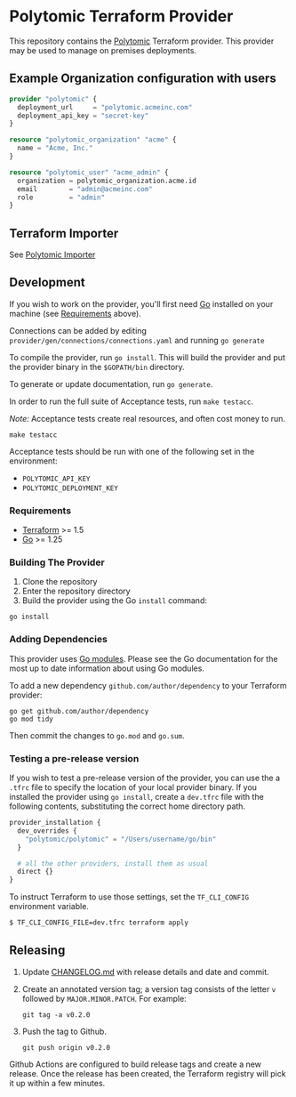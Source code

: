 # Polytomic Terraform Provider

This repository contains the [Polytomic](https://polytomic.com) Terraform
provider. This provider may be used to manage on premises deployments.

## Example Organization configuration with users

```terraform
provider "polytomic" {
  deployment_url     = "polytomic.acmeinc.com"
  deployment_api_key = "secret-key"
}

resource "polytomic_organization" "acme" {
  name = "Acme, Inc."
}

resource "polytomic_user" "acme_admin" {
  organization = polytomic_organization.acme.id
  email        = "admin@acmeinc.com"
  role         = "admin"
}
```

## Terraform Importer

See [Polytomic Importer](./importer/README.md)

## Development

If you wish to work on the provider, you'll first need
[Go](http://www.golang.org) installed on your machine (see
[Requirements](#requirements) above).

Connections can be added by editing `provider/gen/connections/connections.yaml`
and running `go generate`

To compile the provider, run `go install`. This will build the provider and put
the provider binary in the `$GOPATH/bin` directory.

To generate or update documentation, run `go generate`.

In order to run the full suite of Acceptance tests, run `make testacc`.

_Note:_ Acceptance tests create real resources, and often cost money to run.

```shell
make testacc
```

Acceptance tests should be run with one of the following set in the environment:

- `POLYTOMIC_API_KEY`
- `POLYTOMIC_DEPLOYMENT_KEY`

### Requirements

- [Terraform](https://www.terraform.io/downloads.html) >= 1.5
- [Go](https://golang.org/doc/install) >= 1.25

### Building The Provider

1. Clone the repository
1. Enter the repository directory
1. Build the provider using the Go `install` command:

```shell
go install
```

### Adding Dependencies

This provider uses [Go modules](https://github.com/golang/go/wiki/Modules).
Please see the Go documentation for the most up to date information about using Go modules.

To add a new dependency `github.com/author/dependency` to your Terraform provider:

```shell
go get github.com/author/dependency
go mod tidy
```

Then commit the changes to `go.mod` and `go.sum`.

### Testing a pre-release version

If you wish to test a pre-release version of the provider, you can use the a
`.tfrc` file to specify the location of your local provider binary. If you
installed the provider using `go install`, create a `dev.tfrc` file with the
following contents, substituting the correct home directory path.

```terraform
provider_installation {
  dev_overrides {
    "polytomic/polytomic" = "/Users/username/go/bin"
  }

  # all the other providers, install them as usual
  direct {}
}
```

To instruct Terraform to use those settings, set the `TF_CLI_CONFIG` environment
variable.

```sh
$ TF_CLI_CONFIG_FILE=dev.tfrc terraform apply
```

## Releasing

1. Update [CHANGELOG.md](./CHANGELOG.md) with release details and date and commit.
1. Create an annotated version tag; a version tag consists of the letter `v` followed by `MAJOR.MINOR.PATCH`. For example:

   ```shell
   git tag -a v0.2.0
   ```

1. Push the tag to Github.

   ```shell
   git push origin v0.2.0
   ```

Github Actions are configured to build release tags and create a new release. Once the release has been created, the Terraform registry will pick it up within a few minutes.
